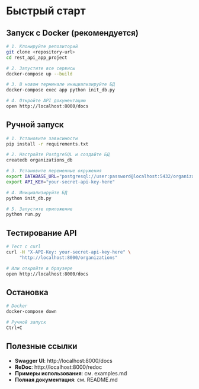 # Быстрый старт

## Запуск с Docker (рекомендуется)

```bash
# 1. Клонируйте репозиторий
git clone <repository-url>
cd rest_api_app_project

# 2. Запустите все сервисы
docker-compose up --build

# 3. В новом терминале инициализируйте БД
docker-compose exec app python init_db.py

# 4. Откройте API документацию
open http://localhost:8000/docs
```

## Ручной запуск

```bash
# 1. Установите зависимости
pip install -r requirements.txt

# 2. Настройте PostgreSQL и создайте БД
createdb organizations_db

# 3. Установите переменные окружения
export DATABASE_URL="postgresql://user:password@localhost:5432/organizations_db"
export API_KEY="your-secret-api-key-here"

# 4. Инициализируйте БД
python init_db.py

# 5. Запустите приложение
python run.py
```

## Тестирование API

```bash
# Тест с curl
curl -H "X-API-Key: your-secret-api-key-here" \
     "http://localhost:8000/organizations"

# Или откройте в браузере
open http://localhost:8000/docs
```

## Остановка

```bash
# Docker
docker-compose down

# Ручной запуск
Ctrl+C
```

## Полезные ссылки

- **Swagger UI**: http://localhost:8000/docs
- **ReDoc**: http://localhost:8000/redoc
- **Примеры использования**: см. examples.md
- **Полная документация**: см. README.md
